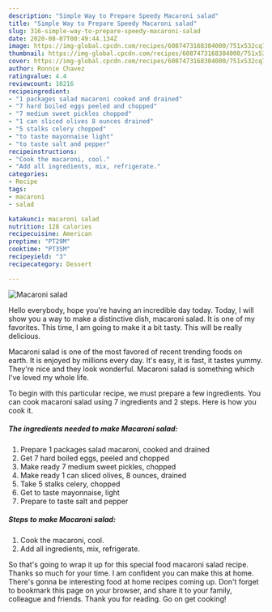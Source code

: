 ```yaml
---
description: "Simple Way to Prepare Speedy Macaroni salad"
title: "Simple Way to Prepare Speedy Macaroni salad"
slug: 316-simple-way-to-prepare-speedy-macaroni-salad
date: 2020-08-07T00:49:44.134Z
image: https://img-global.cpcdn.com/recipes/6087473168384000/751x532cq70/macaroni-salad-recipe-main-photo.jpg
thumbnail: https://img-global.cpcdn.com/recipes/6087473168384000/751x532cq70/macaroni-salad-recipe-main-photo.jpg
cover: https://img-global.cpcdn.com/recipes/6087473168384000/751x532cq70/macaroni-salad-recipe-main-photo.jpg
author: Ronnie Chavez
ratingvalue: 4.4
reviewcount: 10216
recipeingredient:
- "1 packages salad macaroni cooked and drained"
- "7 hard boiled eggs peeled and chopped"
- "7 medium sweet pickles chopped"
- "1 can sliced olives 8 ounces drained"
- "5 stalks celery chopped"
- "to taste mayonnaise light"
- "to taste salt and pepper"
recipeinstructions:
- "Cook the macaroni, cool."
- "Add all ingredients, mix, refrigerate."
categories:
- Recipe
tags:
- macaroni
- salad

katakunci: macaroni salad 
nutrition: 128 calories
recipecuisine: American
preptime: "PT29M"
cooktime: "PT35M"
recipeyield: "3"
recipecategory: Dessert

---
```



![Macaroni salad](https://img-global.cpcdn.com/recipes/6087473168384000/751x532cq70/macaroni-salad-recipe-main-photo.jpg)

Hello everybody, hope you're having an incredible day today. Today, I will show you a way to make a distinctive dish, macaroni salad. It is one of my favorites. This time, I am going to make it a bit tasty. This will be really delicious.



Macaroni salad is one of the most favored of recent trending foods on earth. It is enjoyed by millions every day. It's easy, it is fast, it tastes yummy. They're nice and they look wonderful. Macaroni salad is something which I've loved my whole life.


To begin with this particular recipe, we must prepare a few ingredients. You can cook macaroni salad using 7 ingredients and 2 steps. Here is how you cook it.

<!--inarticleads1-->

##### The ingredients needed to make Macaroni salad:

1. Prepare 1 packages salad macaroni, cooked and drained
1. Get 7 hard boiled eggs, peeled and chopped
1. Make ready 7 medium sweet pickles, chopped
1. Make ready 1 can sliced olives, 8 ounces, drained
1. Take 5 stalks celery, chopped
1. Get to taste mayonnaise, light
1. Prepare to taste salt and pepper




<!--inarticleads2-->

##### Steps to make Macaroni salad:

1. Cook the macaroni, cool.
1. Add all ingredients, mix, refrigerate.




So that's going to wrap it up for this special food macaroni salad recipe. Thanks so much for your time. I am confident you can make this at home. There's gonna be interesting food at home recipes coming up. Don't forget to bookmark this page on your browser, and share it to your family, colleague and friends. Thank you for reading. Go on get cooking!
